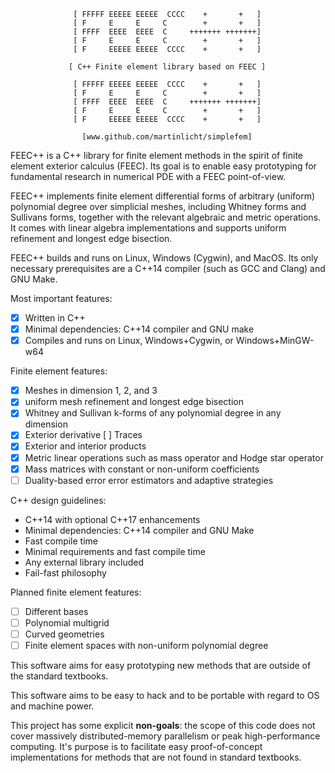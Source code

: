 
                  [ FFFFF EEEEE EEEEE  CCCC    +       +   ]
                  [ F     E     E     C        +       +   ]
                  [ FFFF  EEEE  EEEE  C     +++++++ +++++++]
                  [ F     E     E     C        +       +   ]
                  [ F     EEEEE EEEEE  CCCC    +       +   ]

                 [ C++ Finite element library based on FEEC ]

                  [ FFFFF EEEEE EEEEE  CCCC    +       +   ]
                  [ F     E     E     C        +       +   ]
                  [ FFFF  EEEE  EEEE  C     +++++++ +++++++]
                  [ F     E     E     C        +       +   ]
                  [ F     EEEEE EEEEE  CCCC    +       +   ]

                    [www.github.com/martinlicht/simplefem]

FEEC++ is a C++ library for finite element methods in the spirit of finite element exterior calculus (FEEC). 
Its goal is to enable easy prototyping for fundamental research in numerical PDE with a FEEC point-of-view. 

FEEC++ implements finite element differential forms of arbitrary (uniform) polynomial degree over simplicial meshes,
including Whitney forms and Sullivans forms, together with the relevant algebraic and metric operations. 
It comes with linear algebra implementations and supports uniform refinement and longest edge bisection.

FEEC++ builds and runs on Linux, Windows (Cygwin), and MacOS. 
Its only necessary prerequisites are a C++14 compiler (such as GCC and Clang) and GNU Make.

Most important features:

 - [x] Written in C++
 - [x] Minimal dependencies: C++14 compiler and GNU make
 - [x] Compiles and runs on Linux, Windows+Cygwin, or Windows+MinGW-w64

Finite element features: 
 - [x] Meshes in dimension 1, 2, and 3
 - [x] uniform mesh refinement and longest edge bisection
 - [x] Whitney and Sullivan k-forms of any polynomial degree in any dimension
 - [x] Exterior derivative
   [ ] Traces
 - [x] Exterior and interior products
 - [x] Metric linear operations such as mass operator and Hodge star operator 
 - [x] Mass matrices with constant or non-uniform coefficients  
 - [ ] Duality-based error error estimators and adaptive strategies
 
C++ design guidelines:

 - C++14 with optional C++17 enhancements
 - Minimal dependencies: C++14 compiler and GNU Make
 - Fast compile time
 - Minimal requirements and fast compile time 
 - Any external library included
 - Fail-fast philosophy

Planned finite element features:

 - [ ] Different bases
 - [ ] Polynomial multigrid
 - [ ] Curved geometries
 - [ ] Finite element spaces with non-uniform polynomial degree

This software aims for easy prototyping new methods that are outside of the standard textbooks.

This software aims to be easy to hack and to be portable with regard to OS and machine power. 

This project has some explicit **non-goals**:
the scope of this code does not cover massively distributed-memory parallelism or peak high-performance computing. It's purpose is to facilitate easy proof-of-concept implementations for methods that are not found in standard textbooks.



